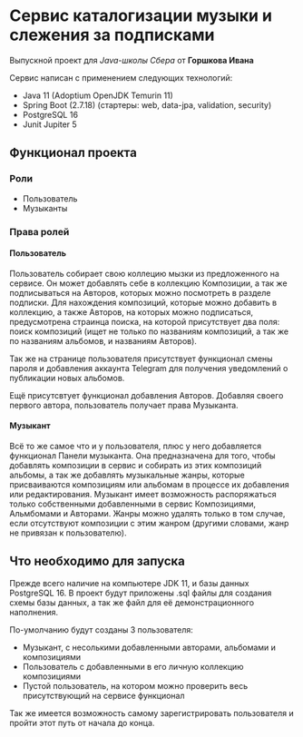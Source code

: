 # Сервис каталогизации музыки и слежения за подписками

Выпускной проект для *Java-школы Сбера* от **Горшкова Ивана**

Сервис написан с применением следующих технологий:
+ Java 11 (Adoptium OpenJDK Temurin 11)
+ Spring Boot (2.7.18) (стартеры: web, data-jpa, validation, security)
+ PostgreSQL 16
+ Junit Jupiter 5

## Функционал проекта

### Роли

+ Пользователь
+ Музыканты

### Права ролей

#### Пользователь

Пользователь собирает свою коллецию мызки из предложенного на сервисе.
Он может добавлять себе в коллекцию Композиции, а так же подписываться на Авторов, которых можно посмотреть в разделе подписки.
Для нахождения композиций, которые можно добавить в коллекцию, а также Авторов, на которых можно подписаться, предусмотрена страинца
поиска, на которой присутствует два поля: поиск композиций (ищет не только по названиям композиций, а так же по названиям альбомов,
и названиям Авторов).

Так же на странице пользователя присутствует функционал смены пароля и добавления аккаунта Telegram для получения уведомлений о
публикации новых альбомов.

Ещё присутсвтует функционал добавления Авторов. Добавляя своего первого автора, пользователь получает права Музыканта.

#### Музыкант

Всё то же самое что и у пользователя, плюс у него добавляется функционал Панели музыканта. 
Она предназначена для того, чтобы добавлять композиции в сервис и собирать из этих композиций альбомы, а так же добавлять
музыкальные жанры, которые присваиваются композициям или альбомам в процессе их добавления или редактирования. Музыкант имеет
возможность распоряжаться только собственными добавленными в сервис Композициями, Альмбомами и Авторами. Жанры можно удалять 
только в том случае, если отсутствуют композиции с этим жанром (другими словами, жанр не привязан к пользователю).

## Что необходимо для запуска

Прежде всего наличие на компьютере JDK 11, и базы данных PostgreSQL 16. В проект будут приложены .sql файлы для создания схемы
базы данных, а так же файл для её демонстрационного наполнения.

По-умолчанию будут созданы 3 пользователя:

+ Музыкант, с несолькими добавленными авторами, альбомами и композициями
+ Пользователь с добавленными в его личную коллекцию композициями
+ Пустой пользователь, на котором можно проверить весь присутствующий на сервисе функционал

Так же имеется возможность самому зарегистрировать пользователя и пройти этот путь от начала до конца.
